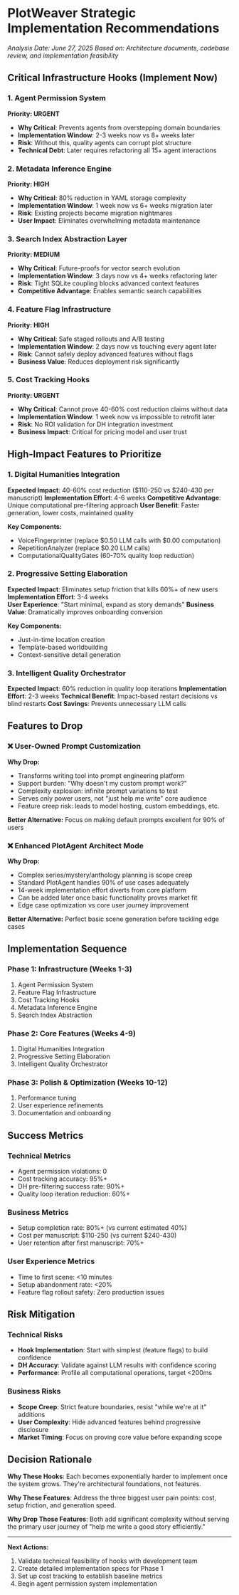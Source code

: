 # PlotWeaver Strategic Implementation Recommendations

*Analysis Date: June 27, 2025*
*Based on: Architecture documents, codebase review, and implementation feasibility*

## Critical Infrastructure Hooks (Implement Now)

### 1. Agent Permission System
**Priority: URGENT**
- **Why Critical**: Prevents agents from overstepping domain boundaries
- **Implementation Window**: 2-3 weeks now vs 8+ weeks later
- **Risk**: Without this, quality agents can corrupt plot structure
- **Technical Debt**: Later requires refactoring all 15+ agent interactions

### 2. Metadata Inference Engine  
**Priority: HIGH**
- **Why Critical**: 80% reduction in YAML storage complexity
- **Implementation Window**: 1 week now vs 6+ weeks migration later
- **Risk**: Existing projects become migration nightmares
- **User Impact**: Eliminates overwhelming metadata maintenance

### 3. Search Index Abstraction Layer
**Priority: MEDIUM**
- **Why Critical**: Future-proofs for vector search evolution
- **Implementation Window**: 3 days now vs 4+ weeks refactoring later
- **Risk**: Tight SQLite coupling blocks advanced context features
- **Competitive Advantage**: Enables semantic search capabilities

### 4. Feature Flag Infrastructure
**Priority: HIGH**
- **Why Critical**: Safe staged rollouts and A/B testing
- **Implementation Window**: 2 days now vs touching every agent later
- **Risk**: Cannot safely deploy advanced features without flags
- **Business Value**: Reduces deployment risk significantly

### 5. Cost Tracking Hooks
**Priority: URGENT**
- **Why Critical**: Cannot prove 40-60% cost reduction claims without data
- **Implementation Window**: 1 week now vs impossible to retrofit later
- **Risk**: No ROI validation for DH integration investment
- **Business Impact**: Critical for pricing model and user trust

## High-Impact Features to Prioritize

### 1. Digital Humanities Integration
**Expected Impact**: 40-60% cost reduction ($110-250 vs $240-430 per manuscript)
**Implementation Effort**: 4-6 weeks
**Competitive Advantage**: Unique computational pre-filtering approach
**User Benefit**: Faster generation, lower costs, maintained quality

**Key Components:**
- VoiceFingerprinter (replace $0.50 LLM calls with $0.00 computation)
- RepetitionAnalyzer (replace $0.20 LLM calls)
- ComputationalQualityGates (60-70% quality loop reduction)

### 2. Progressive Setting Elaboration
**Expected Impact**: Eliminates setup friction that kills 60%+ of new users
**Implementation Effort**: 3-4 weeks  
**User Experience**: "Start minimal, expand as story demands"
**Business Value**: Dramatically improves onboarding conversion

**Key Components:**
- Just-in-time location creation
- Template-based worldbuilding
- Context-sensitive detail generation

### 3. Intelligent Quality Orchestrator
**Expected Impact**: 60% reduction in quality loop iterations
**Implementation Effort**: 2-3 weeks
**Technical Benefit**: Impact-based restart decisions vs blind restarts
**Cost Savings**: Prevents unnecessary LLM calls

## Features to Drop

### ❌ User-Owned Prompt Customization
**Why Drop:**
- Transforms writing tool into prompt engineering platform
- Support burden: "Why doesn't my custom prompt work?"
- Complexity explosion: infinite prompt variations to test
- Serves only power users, not "just help me write" core audience
- Feature creep risk: leads to model hosting, custom embeddings, etc.

**Better Alternative:** Focus on making default prompts excellent for 90% of users

### ❌ Enhanced PlotAgent Architect Mode  
**Why Drop:**
- Complex series/mystery/anthology planning is scope creep
- Standard PlotAgent handles 90% of use cases adequately  
- 14-week implementation effort diverts from core platform
- Can be added later once basic functionality proves market fit
- Edge case optimization vs core user journey improvement

**Better Alternative:** Perfect basic scene generation before tackling edge cases

## Implementation Sequence

### Phase 1: Infrastructure (Weeks 1-3)
1. Agent Permission System
2. Feature Flag Infrastructure  
3. Cost Tracking Hooks
4. Metadata Inference Engine
5. Search Index Abstraction

### Phase 2: Core Features (Weeks 4-9)
1. Digital Humanities Integration
2. Progressive Setting Elaboration
3. Intelligent Quality Orchestrator

### Phase 3: Polish & Optimization (Weeks 10-12)
1. Performance tuning
2. User experience refinements
3. Documentation and onboarding

## Success Metrics

### Technical Metrics
- Agent permission violations: 0
- Cost tracking accuracy: 95%+
- DH pre-filtering success rate: 90%+
- Quality loop iteration reduction: 60%+

### Business Metrics  
- Setup completion rate: 80%+ (vs current estimated 40%)
- Cost per manuscript: $110-250 (vs current $240-430)
- User retention after first manuscript: 70%+

### User Experience Metrics
- Time to first scene: <10 minutes
- Setup abandonment rate: <20%
- Feature flag rollout safety: Zero production issues

## Risk Mitigation

### Technical Risks
- **Hook Implementation**: Start with simplest (feature flags) to build confidence
- **DH Accuracy**: Validate against LLM results with confidence scoring
- **Performance**: Profile all computational operations, target <200ms

### Business Risks  
- **Scope Creep**: Strict feature boundaries, resist "while we're at it" additions
- **User Complexity**: Hide advanced features behind progressive disclosure
- **Market Timing**: Focus on proving core value before expanding scope

## Decision Rationale

**Why These Hooks**: Each becomes exponentially harder to implement once the system grows. They're architectural foundations, not features.

**Why These Features**: Address the three biggest user pain points: cost, setup friction, and generation speed.

**Why Drop Those Features**: Both add significant complexity without serving the primary user journey of "help me write a good story efficiently."

---

**Next Actions:**
1. Validate technical feasibility of hooks with development team
2. Create detailed implementation specs for Phase 1
3. Set up cost tracking to establish baseline metrics
4. Begin agent permission system implementation